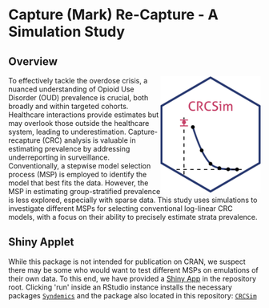 # Capture (Mark) Re-Capture - A Simulation Study
## Overview

<img align="right" src="CRCSim/CRCSim.png" style="float" width="200">

To effectively tackle the overdose crisis, a nuanced understanding of Opioid Use Disorder (OUD) prevalence is crucial, both broadly and within targeted cohorts. Healthcare interactions provide estimates but may overlook those outside the healthcare system, leading to underestimation. Capture-recapture (CRC) analysis is valuable in estimating prevalence by addressing underreporting in surveillance. Conventionally, a stepwise model selection process (MSP) is employed to identify the model that best fits the data. However, the MSP in estimating group-stratified prevalence is less explored, especially with sparse data. This study uses simulations to investigate different MSPs for selecting conventional log-linear CRC models, with a focus on their ability to precisely estimate strata prevalence.

## Shiny Applet
While this package is not intended for publication on CRAN, we suspect there may be some who would want to test different MSPs on emulations of their own data. To this end, we have provided a [Shiny App](https://github.com/SyndemicsLab/CRCSim/blob/main/app.R) in the repository root. Clicking 'run' inside an RStudio instance installs the necessary packages [`Syndemics`](www.github.com/SyndemicsLab/Syndemics) and the package also located in this repository: [`CRCSim`](https://github.com/SyndemicsLab/CRCSim/tree/main/CRCSim)
